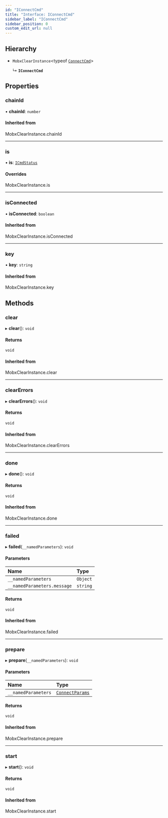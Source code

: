 ```yaml
---
id: "IConnectCmd"
title: "Interface: IConnectCmd"
sidebar_label: "IConnectCmd"
sidebar_position: 0
custom_edit_url: null
---
```


## Hierarchy

- `MobxClearInstance`<typeof [`ConnectCmd`](../modules#connect)\>

  ↳ **`IConnectCmd`**

## Properties

### chainId

• **chainId**: `number`

#### Inherited from

MobxClearInstance.chainId

___

### is

• **is**: [`ICmdStatus`](IStatus)

#### Overrides

MobxClearInstance.is

___

### isConnected

• **isConnected**: `boolean`

#### Inherited from

MobxClearInstance.isConnected

___

### key

• **key**: `string`

#### Inherited from

MobxClearInstance.key

## Methods

### clear

▸ **clear**(): `void`

#### Returns

`void`

#### Inherited from

MobxClearInstance.clear

___

### clearErrors

▸ **clearErrors**(): `void`

#### Returns

`void`

#### Inherited from

MobxClearInstance.clearErrors

___

### done

▸ **done**(): `void`

#### Returns

`void`

#### Inherited from

MobxClearInstance.done

___

### failed

▸ **failed**(`__namedParameters`): `void`

#### Parameters

| Name | Type |
| :------ | :------ |
| `__namedParameters` | `Object` |
| `__namedParameters.message` | `string` |

#### Returns

`void`

#### Inherited from

MobxClearInstance.failed

___

### prepare

▸ **prepare**(`__namedParameters`): `void`

#### Parameters

| Name | Type |
| :------ | :------ |
| `__namedParameters` | [`ConnectParams`](../modules#connectparams) |

#### Returns

`void`

#### Inherited from

MobxClearInstance.prepare

___

### start

▸ **start**(): `void`

#### Returns

`void`

#### Inherited from

MobxClearInstance.start
